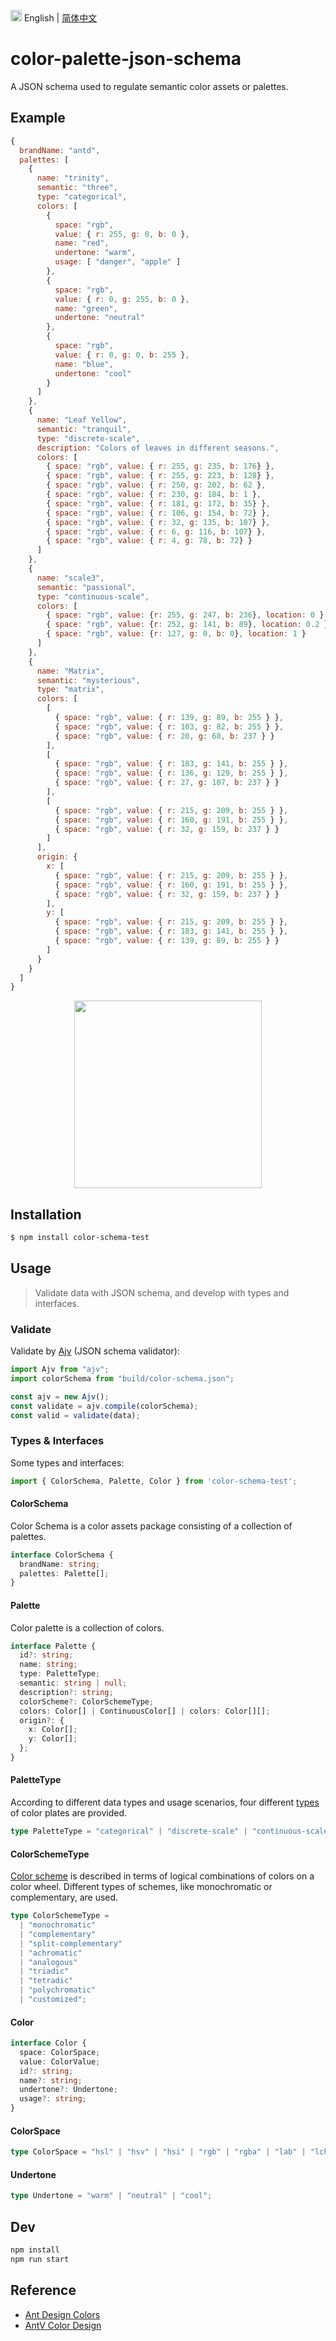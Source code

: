 <img src="https://gw.alipayobjects.com/zos/antfincdn/R8sN%24GNdh6/language.svg" width="18"> English | [简体中文](./README.zh-CN.md)

# color-palette-json-schema

A JSON schema used to regulate semantic color assets or palettes.

## Example

```js
{
  brandName: "antd",
  palettes: [
    {
      name: "trinity",
      semantic: "three",
      type: "categorical",
      colors: [
        {
          space: "rgb",
          value: { r: 255, g: 0, b: 0 },
          name: "red",
          undertone: "warm",
          usage: [ "danger", "apple" ]
        },
        {
          space: "rgb",
          value: { r: 0, g: 255, b: 0 },
          name: "green",
          undertone: "neutral"
        },
        {
          space: "rgb",
          value: { r: 0, g: 0, b: 255 },
          name: "blue",
          undertone: "cool"
        }
      ]
    },
    {
      name: "Leaf Yellow",
      semantic: "tranquil",
      type: "discrete-scale",
      description: "Colors of leaves in different seasons.",
      colors: [
        { space: "rgb", value: { r: 255, g: 235, b: 176} },
        { space: "rgb", value: { r: 255, g: 223, b: 128} },
        { space: "rgb", value: { r: 250, g: 202, b: 62 },
        { space: "rgb", value: { r: 230, g: 184, b: 1 },
        { space: "rgb", value: { r: 181, g: 172, b: 35} },
        { space: "rgb", value: { r: 106, g: 154, b: 72} },
        { space: "rgb", value: { r: 32, g: 135, b: 107} },
        { space: "rgb", value: { r: 6, g: 116, b: 107} },
        { space: "rgb", value: { r: 4, g: 78, b: 72} }
      ]
    },
    {
      name: "scale3",
      semantic: "passional",
      type: "continuous-scale",
      colors: [
        { space: "rgb", value: {r: 255, g: 247, b: 236}, location: 0 },
        { space: "rgb", value: {r: 252, g: 141, b: 89}, location: 0.2 },
        { space: "rgb", value: {r: 127, g: 0, b: 0}, location: 1 }
      ]
    },
    {
      name: "Matrix",
      semantic: "mysterious",
      type: "matrix",
      colors: [
        [
          { space: "rgb", value: { r: 139, g: 89, b: 255 } },
          { space: "rgb", value: { r: 103, g: 82, b: 255 } },
          { space: "rgb", value: { r: 20, g: 68, b: 237 } }
        ],
        [ 
          { space: "rgb", value: { r: 183, g: 141, b: 255 } },
          { space: "rgb", value: { r: 136, g: 129, b: 255 } },
          { space: "rgb", value: { r: 27, g: 107, b: 237 } }
        ],
        [
          { space: "rgb", value: { r: 215, g: 209, b: 255 } },
          { space: "rgb", value: { r: 160, g: 191, b: 255 } },
          { space: "rgb", value: { r: 32, g: 159, b: 237 } }
        ]
      ],
      origin: {
        x: [ 
          { space: "rgb", value: { r: 215, g: 209, b: 255 } },
          { space: "rgb", value: { r: 160, g: 191, b: 255 } },
          { space: "rgb", value: { r: 32, g: 159, b: 237 } }
        ],
        y: [
          { space: "rgb", value: { r: 215, g: 209, b: 255 } },
          { space: "rgb", value: { r: 183, g: 141, b: 255 } },
          { space: "rgb", value: { r: 139, g: 89, b: 255 } }
        ]
      }
    }
  ]
}
```
<div align="center">
  <img src="https://gw.alipayobjects.com/zos/antfincdn/OJkRfCvSxN/palettes.png" width="300" />
</div>

## Installation
```bash
$ npm install color-schema-test
```

## Usage

> Validate data with JSON schema, and develop with types and interfaces.

### Validate 
Validate by [Ajv](https://github.com/ajv-validator/ajv) (JSON schema validator):

```js
import Ajv from "ajv";
import colorSchema from "build/color-schema.json";

const ajv = new Ajv();
const validate = ajv.compile(colorSchema);
const valid = validate(data);
```

### Types & Interfaces

Some types and interfaces:

```js
import { ColorSchema, Palette, Color } from 'color-schema-test';
```

#### ColorSchema
Color Schema is a color assets package consisting of a collection of palettes.
```ts
interface ColorSchema {
  brandName: string;
  palettes: Palette[];
}
```

#### Palette
Color palette is a collection of colors.
```ts
interface Palette {
  id?: string;
  name: string;
  type: PaletteType;
  semantic: string | null;
  description?: string;
  colorScheme?: ColorSchemeType;
  colors: Color[] | ContinuousColor[] | colors: Color[][];
  origin?: {
    x: Color[];
    y: Color[];
  };
}
```

#### PaletteType
According to different data types and usage scenarios, four different [types](https://antv.vision/en/docs/specification/language/palette#6-%E5%A4%A7%E8%89%B2%E6%9D%BF%E7%B1%BB%E5%9E%8B) of color plates are provided.
```ts
type PaletteType = "categorical" | "discrete-scale" | "continuous-scale" | "matrix";
```

#### ColorSchemeType
[Color scheme](https://en.wikipedia.org/wiki/Color_scheme) is described in terms of logical combinations of colors on a color wheel. Different types of schemes, like monochromatic or complementary, are used.
```ts
type ColorSchemeType = 
  | "monochromatic"
  | "complementary"
  | "split-complementary"
  | "achromatic"
  | "analogous"
  | "triadic"
  | "tetradic"
  | "polychromatic"
  | "customized";
```

#### Color
```ts
interface Color {
  space: ColorSpace;
  value: ColorValue;
  id?: string;
  name?: string;
  undertone?: Undertone;
  usage?: string;
}
```

#### ColorSpace
```ts
type ColorSpace = "hsl" | "hsv" | "hsi" | "rgb" | "rgba" | "lab" | "lch" | "cmyk";
```

#### Undertone
```ts
type Undertone = "warm" | "neutral" | "cool";
```

## Dev

```bash
npm install
npm run start
```

## Reference

* [Ant Design Colors](https://ant.design/docs/spec/colors)
* [AntV Color Design](https://antv.vision/en/docs/specification/language/palette)
